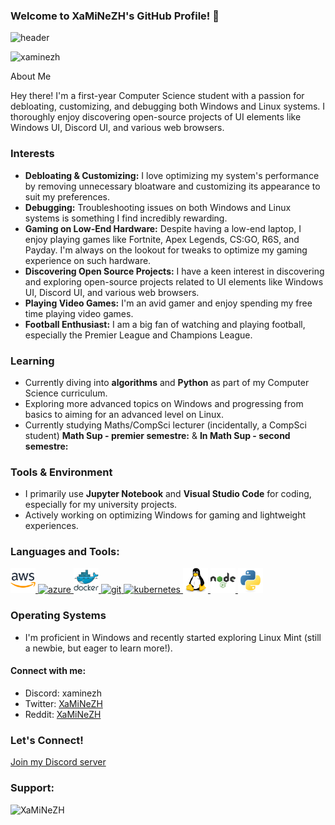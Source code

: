 ### Welcome to XaMiNeZH's GitHub Profile! 👋

![header](https://github.com/XaMiNeZH/xaminezh/assets/83660369/93f27e5d-ff69-46cb-b78f-1584ca183925)


<p align="left"> <img src="https://komarev.com/ghpvc/?username=xaminezh&label=Profile%20views&color=0e75b6&style=flat" alt="xaminezh" /> </p>
About Me

Hey there! I'm a first-year Computer Science student with a passion for debloating, customizing, and debugging both Windows and Linux systems. I thoroughly enjoy discovering open-source projects of UI elements like Windows UI, Discord UI, and various web browsers.

### Interests
- **Debloating & Customizing:** I love optimizing my system's performance by removing unnecessary bloatware and customizing its appearance to suit my preferences.
- **Debugging:** Troubleshooting issues on both Windows and Linux systems is something I find incredibly rewarding.
- **Gaming on Low-End Hardware:** Despite having a low-end laptop, I enjoy playing games like Fortnite, Apex Legends, CS:GO, R6S, and Payday. I'm always on the lookout for tweaks to optimize my gaming experience on such hardware.
- **Discovering Open Source Projects:** I have a keen interest in discovering and exploring open-source projects related to UI elements like Windows UI, Discord UI, and various web browsers.
- **Playing Video Games:** I'm an avid gamer and enjoy spending my free time playing video games.
- **Football Enthusiast:** I am a big fan of watching and playing football, especially the Premier League and Champions League.

### Learning
- Currently diving into **algorithms** and **Python** as part of my Computer Science curriculum.
- Exploring more advanced topics on Windows and progressing from basics to aiming for an advanced level on Linux.
- Currently studying Maths/CompSci lecturer (incidentally, a CompSci student) **Math Sup - premier semestre:** & **In Math Sup - second semestre:**

### Tools & Environment
- I primarily use **Jupyter Notebook** and **Visual Studio Code** for coding, especially for my university projects.
- Actively working on optimizing Windows for gaming and lightweight experiences.

<h3 align="left">Languages and Tools:</h3>
<p align="left"> <a href="https://aws.amazon.com" target="_blank" rel="noreferrer"> <img src="https://raw.githubusercontent.com/devicons/devicon/master/icons/amazonwebservices/amazonwebservices-original-wordmark.svg" alt="aws" width="40" height="40"/> </a> <a href="https://azure.microsoft.com/en-in/" target="_blank" rel="noreferrer"> <img src="https://www.vectorlogo.zone/logos/microsoft_azure/microsoft_azure-icon.svg" alt="azure" width="40" height="40"/> </a> <a href="https://www.docker.com/" target="_blank" rel="noreferrer"> <img src="https://raw.githubusercontent.com/devicons/devicon/master/icons/docker/docker-original-wordmark.svg" alt="docker" width="40" height="40"/> </a> <a href="https://git-scm.com/" target="_blank" rel="noreferrer"> <img src="https://www.vectorlogo.zone/logos/git-scm/git-scm-icon.svg" alt="git" width="40" height="40"/> </a> <a href="https://kubernetes.io" target="_blank" rel="noreferrer"> <img src="https://www.vectorlogo.zone/logos/kubernetes/kubernetes-icon.svg" alt="kubernetes" width="40" height="40"/> </a> <a href="https://www.linux.org/" target="_blank" rel="noreferrer"> <img src="https://raw.githubusercontent.com/devicons/devicon/master/icons/linux/linux-original.svg" alt="linux" width="40" height="40"/> </a> <a href="https://nodejs.org" target="_blank" rel="noreferrer"> <img src="https://raw.githubusercontent.com/devicons/devicon/master/icons/nodejs/nodejs-original-wordmark.svg" alt="nodejs" width="40" height="40"/> </a> <a href="https://www.python.org" target="_blank" rel="noreferrer"> <img src="https://raw.githubusercontent.com/devicons/devicon/master/icons/python/python-original.svg" alt="python" width="40" height="40"/> </a> </p>


### Operating Systems
- I'm proficient in Windows and recently started exploring Linux Mint (still a newbie, but eager to learn more!).


#### Connect with me:
- Discord: xaminezh
- Twitter: [XaMiNeZH](<https://twitter.com/XaMiNeZH>)
- Reddit: [XaMiNeZH](<https://www.reddit.com/user/XaMiNeZH/>)

### Let's Connect!
[Join my Discord server](https://discord.gg/t2CJf66VSS)

<h3 align="left">Support:</h3>
<p><a href="https://ko-fi.com/XaMiNeZH"> <img align="left" src="https://cdn.ko-fi.com/cdn/kofi3.png?v=3" height="50" width="210" alt="XaMiNeZH" /></a></p><br><br>





<!--
**XaMiNeZH/xaminezh** is a ✨ _special_ ✨ repository because its `README.md` (this file) appears on your GitHub profile.
